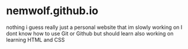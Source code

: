 # nemwolf.github.io
nothing i guess
really just a personal website that im slowly working on
I dont know how to use Git or Github but should learn
also working on learning HTML and CSS

